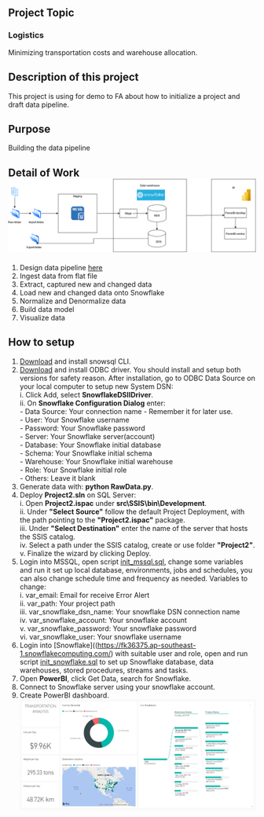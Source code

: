 ## Project Topic
### Logistics
Minimizing transportation costs and warehouse allocation.

## Description of this project
This project is using for demo to FA about how to initialize a project and draft data pipeline.

## Purpose
Building the data pipeline

## Detail of Work![plot](./Doc/design.png)
1. Design data pipeline [here](./docs/design.png "Architecture")
2. Ingest data from flat file
3. Extract, captured new and changed data
4. Load new and changed data onto Snowflake
5. Normalize and Denormalize data
6. Build data model
7. Visualize data

## How to setup
1. [Download](https://sfc-repo.snowflakecomputing.com/snowsql/index.html) and install snowsql CLI.
2. [Download](https://sfc-repo.snowflakecomputing.com/odbc/index.html) and install ODBC driver. You should install and setup both versions for safety reason. After installation, go to ODBC Data Source on your local computer to setup new System DSN: <br>
    i. Click Add, select **SnowflakeDSIIDriver**. <br>
    ii. On **Snowflake Configuration Dialog** enter:<br>
            - Data Source: Your connection name - Remember it for later use.<br>
            - User: Your Snowflake username<br>
            - Password: Your Snowflake password<br>
            - Server: Your Snowflake server(account)<br>
            - Database: Your Snowflake initial database<br>
            - Schema: Your Snowflake initial schema<br>
            - Warehouse: Your Snowflake initial warehouse<br>
            - Role: Your Snowflake initial role<br>
            - Others: Leave it blank<br>
3. Generate data with: **python RawData.py**.
4. Deploy **Project2.sln** on SQL Server:<br>
    i. Open **Project2.ispac** under **src\SSIS\bin\Development**.<br>
    ii. Under **"Select Source"** follow the default Project Deployment, with the path pointing to the **"Project2.ispac"** package.<br>
    iii. Under **"Select Destination"** enter the name of the server that hosts the SSIS catalog.<br>
    iv. Select a path under the SSIS catalog, create or use folder **"Project2"**.<br>
    v. Finalize the wizard by clicking Deploy.<br>
5. Login into MSSQL, open script [init_mssql.sql](./src/MSSQL/init_mssql.sql), change some variables and run it set up local database, environments, jobs and schedules, you can also change schedule time and frequency as needed. Variables to change: <br>
    i. var_email: Email for receive Error Alert <br>
    ii. var_path: Your project path <br>
    iii. var_snowflake_dsn_name: Your snowflake DSN connection name <br>
    iv. var_snowflake_account: Your snowflake account <br>
    v. var_snowflake_password: Your snowflake password <br>
    vi. var_snowflake_user: Your snowflake username <br>
6. Login into [Snowflake]((https://fk36375.ap-southeast-1.snowflakecomputing.com/) with suitable user and role, open and run script [init_snowflake.sql](./src/Snowflake/init_snowflake.sql) to set up Snowflake database, data warehouses, stored procedures, streams and tasks.
7. Open **PowerBI**, click Get Data, search for Snowflake.
8. Connect to Snowflake server using your snowflake account.
9. Create PowerBI dashboard. ![BIplot](./Doc/Logistics-Dashboard-QuanPA2.PNG)
